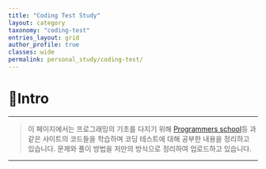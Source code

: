 ```yaml
---
title: "Coding Test Study"
layout: category
taxonomy: "coding-test"
entries_layout: grid
author_profile: true
classes: wide
permalink: personal_study/coding-test/
---
```


# 📌Intro
---
> 이 페이지에서는 프로그래밍의 기초를 다지기 위해 <a href="https://school.programmers.co.kr/learn/challenges/training?order=acceptance_desc&languages=python3">Programmers school</a>등 과 같은 사이트의 코드들을 학습하며 코딩 테스트에 대해 공부한 내용을 정리하고 있습니다. 문제와 풀이 방법을 저만의 방식으로 정리하여 업로드하고 있습니다.
---

